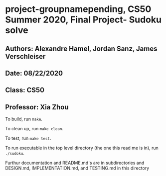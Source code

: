 # project-groupnamepending, CS50 Summer 2020, Final Project- Sudoku solve
## Authors: Alexandre Hamel, Jordan Sanz, James Verschleiser
## Date: 08/22/2020
## Class: CS50
## Professor: Xia Zhou

To build, run `make`.

To clean up, run `make clean`.

To test, run `make test`.

To run executable in the top level directory (the one this read me is in), run `./sudoku`.

Furthur documentation and README.md's are in subdirectories and DESIGN.md, IMPLEMENTATION.md, and TESTING.md in this directory
